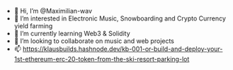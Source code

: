 - 👋 Hi, I’m @Maximilian-wav
- 👀 I’m interested in Electronic Music, Snowboarding and Crypto Currency yield farming
- 🌱 I’m currently learning Web3 & Solidity
- 💞️ I’m looking to collaborate on music and web projects
- 📫 https://klausbuilds.hashnode.dev/kb-001-or-build-and-deploy-your-1st-ethereum-erc-20-token-from-the-ski-resort-parking-lot

<!---
Maximilian-wav/Maximilian-wav is a ✨ special ✨ repository because its `README.md` (this file) appears on your GitHub profile.
You can click the Preview link to take a look at your changes.
--->
